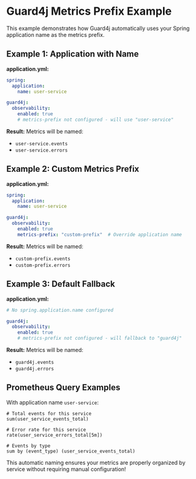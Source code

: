 # Guard4j Metrics Prefix Example

This example demonstrates how Guard4j automatically uses your Spring application name as the metrics prefix.

## Example 1: Application with Name

**application.yml:**
```yaml
spring:
  application:
    name: user-service

guard4j:
  observability:
    enabled: true
    # metrics-prefix not configured - will use "user-service"
```

**Result:** Metrics will be named:
- `user-service.events`
- `user-service.errors`

## Example 2: Custom Metrics Prefix

**application.yml:**
```yaml
spring:
  application:
    name: user-service

guard4j:
  observability:
    enabled: true
    metrics-prefix: "custom-prefix"  # Override application name
```

**Result:** Metrics will be named:
- `custom-prefix.events`
- `custom-prefix.errors`

## Example 3: Default Fallback

**application.yml:**
```yaml
# No spring.application.name configured

guard4j:
  observability:
    enabled: true
    # metrics-prefix not configured - will fallback to "guard4j"
```

**Result:** Metrics will be named:
- `guard4j.events`
- `guard4j.errors`

## Prometheus Query Examples

With application name `user-service`:

```promql
# Total events for this service
sum(user_service_events_total)

# Error rate for this service
rate(user_service_errors_total[5m])

# Events by type
sum by (event_type) (user_service_events_total)
```

This automatic naming ensures your metrics are properly organized by service without requiring manual configuration!
